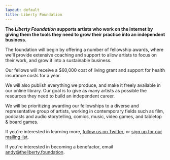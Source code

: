 ```yaml
---
layout: default
title: Liberty Foundation
---
```


**The _Liberty Foundation_ supports artists who work on the internet by giving them the tools they need to grow their practice into an independent business.**

The foundation will begin by offering a number of fellowship awards, where we'll provide extensive coaching and support to allow artists to focus on their work, and grow it into a sustainable business.

Our fellows will receive a $60,000 cost of living grant and support for health insurance costs for a year.

We will also publish everything we produce, and make it freely available in our online library. Our goal is to give as many artists as possible the resources they need to build an independent career.

We will be prioritizing awarding our fellowships to a diverse and representative group of artists, working in contemporary fields such as film, podcasts and audio storytelling, comics, music, video games, and tabletop & board games.

If you're interested in learning more, [follow us on Twitter](https://twitter.com/libertyfndn), or [sign up for our mailing list](http://eepurl.com/cOYW9n).

If you're interested in becoming a benefactor, email [andy@theliberty.foundation](mailto:andy@theliberty.foundation).
